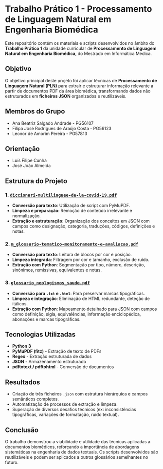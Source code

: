 # Trabalho Prático 1 - Processamento de Linguagem Natural em Engenharia Biomédica

Este repositório contém os materiais e scripts desenvolvidos no âmbito do **Trabalho Prático 1** da unidade curricular de **Processamento de Linguagem Natural em Engenharia Biomédica**, do Mestrado em Informática Médica.

## Objetivo

O objetivo principal deste projeto foi aplicar técnicas de **Processamento de Linguagem Natural (PLN)** para extrair e estruturar informação relevante a partir de documentos PDF da área biomédica, transformando dados não estruturados em **ficheiros JSON** organizados e reutilizáveis.

## Membros do Grupo

- Ana Beatriz Salgado Andrade - PG56107  
- Filipa José Rodrigues de Araújo Costa - PG56123  
- Leonor de Amorim Pereira - PG57813

## Orientação

- Luís Filipe Cunha  
- José João Almeida



## Estrutura do Projeto

### 1. [`diccionari-multilinguee-de-la-covid-19.pdf`](#)
- **Conversão para texto**: Utilização de script com PyMuPDF.
- **Limpeza e preparação**: Remoção de conteúdo irrelevante e normalização.
- **Extração e estruturação**: Organização dos conceitos em JSON com campos como designação, categoria, traduções, códigos, definições e notas.

### 2. [`m_glossario-tematico-monitoramento-e-avaliacao.pdf`](#)
- **Conversão para texto**: Leitura de blocos por cor e posição.
- **Limpeza integrada**: Filtragem por cor e tamanho, exclusão de ruído.
- **Extração com Python**: Segmentação por tipo, número, descrição, sinónimos, remissivas, equivalentes e notas.

### 3. [`glossario_neologismos_saude.pdf`](#)
- **Conversão para `.txt` e `.html`**: Para preservar marcas tipográficas.
- **Limpeza e integração**: Eliminação de HTML redundante, deteção de itálicos.
- **Extração com Python**: Mapeamento detalhado para JSON com campos como definição, sigla, equivalências, informação enciclopédica, abonações e marcas tipográficas.



## Tecnologias Utilizadas

- **Python 3**
- **PyMuPDF (fitz)** - Extração de texto de PDFs
- **Regex** - Extração estruturada de dados
- **JSON** - Armazenamento estruturado
- **pdftotext / pdftohtml** - Conversão de documentos



## Resultados

- Criação de três ficheiros `.json` com estrutura hierárquica e campos semânticos completos.
- Automatização de processos de extração e limpeza.
- Superação de diversos desafios técnicos (ex: inconsistências tipográficas, variações de formatação, ruído textual).



## Conclusão

O trabalho demonstrou a viabilidade e utilidade das técnicas aplicadas a documentos biomédicos, reforçando a importância de abordagens sistemáticas na engenharia de dados textuais. Os scripts desenvolvidos são reutilizáveis e podem ser aplicados a outros glossários semelhantes no futuro.

